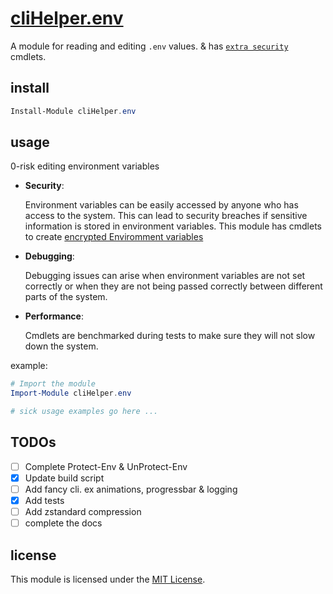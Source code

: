 # [cliHelper.env](dotEnv)

A module for reading and editing `.env` values. & has
[`extra security`](/docs/Readme.md#security-best-practices) cmdlets.

## install

```PowerShell
Install-Module cliHelper.env
```

## usage

0-risk editing environment variables

<!--
recomended vscode extensions
temitope1909.dotenv-intellisense
 -->

- **Security**:

  Environment variables can be easily accessed by anyone who has access to the
  system. This can lead to security breaches if sensitive information is stored
  in environment variables. This module has cmdlets to create
  [encrypted Enviromment variables](https://github.com/alainQtec/cliHelper.env/wiki#enc)

- **Debugging**:

  Debugging issues can arise when environment variables are not set correctly or
  when they are not being passed correctly between different parts of the
  system.

- **Performance**:

  Cmdlets are benchmarked during tests to make sure they will not slow down the
  system.

example:

```PowerShell
# Import the module
Import-Module cliHelper.env

# sick usage examples go here ...
```

## TODOs

- [ ] Complete Protect-Env & UnProtect-Env
- [x] Update build script
- [ ] Add fancy cli. ex animations, progressbar & logging
- [x] Add tests
- [ ] Add zstandard compression
- [ ] complete the docs

## license

This module is licensed under the
[MIT License](https://alainQtec.MIT-license.org).
